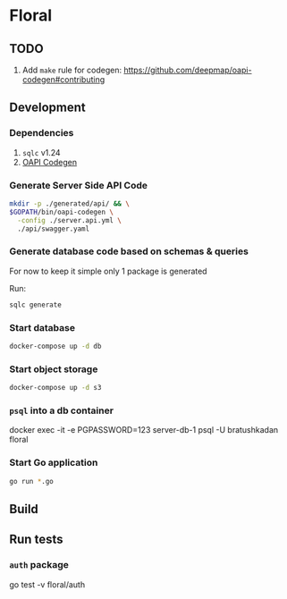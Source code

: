 # Floral

## TODO

1. Add `make` rule for codegen: https://github.com/deepmap/oapi-codegen#contributing

## Development

### Dependencies

1. `sqlc` v1.24
2. [OAPI Codegen](https://github.com/deepmap/oapi-codegen#overview)

### Generate Server Side API Code

```sh
mkdir -p ./generated/api/ && \
$GOPATH/bin/oapi-codegen \
  -config ./server.api.yml \
  ./api/swagger.yaml
```

### Generate database code based on schemas & queries

For now to keep it simple only 1 package is generated

Run:

```sh
sqlc generate
```

### Start database

```sh
docker-compose up -d db
```

### Start object storage

```sh
docker-compose up -d s3
```

### `psql` into a db container

docker exec -it -e PGPASSWORD=123 server-db-1 psql -U bratushkadan floral

### Start Go application

```sh
go run *.go
```

## Build

## Run tests

### `auth` package

go test -v floral/auth
